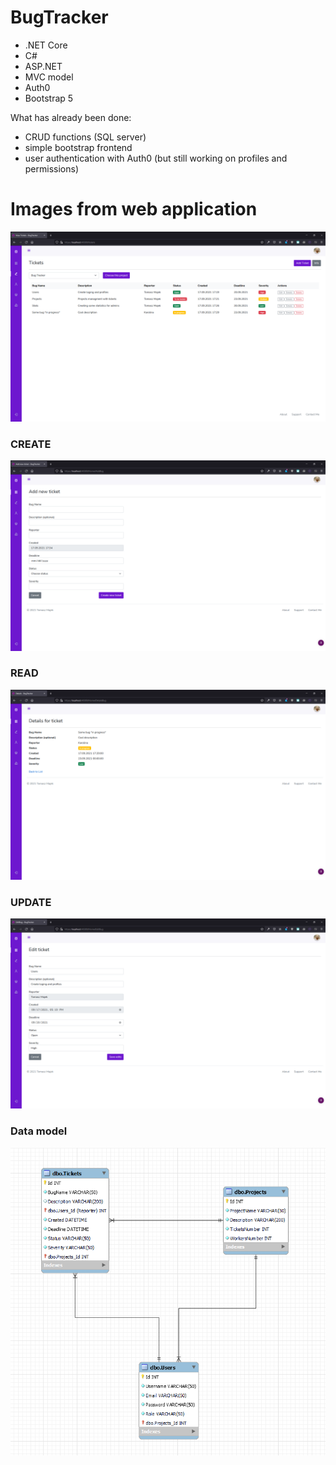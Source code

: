 # BugTracker
* .NET Core 
* C#
* ASP.NET
* MVC model
* Auth0
* Bootstrap 5

What has already been done:
* CRUD functions (SQL server)
* simple bootstrap frontend
* user authentication with Auth0 (but still working on profiles and permissions) 

# Images from web application
![alt text](https://github.com/TomaszMajek/BugTracker/blob/master/BugTracker/TicketsTab_2.0.png)



### CREATE 
![alt text](https://github.com/TomaszMajek/BugTracker/blob/master/BugTracker/Create%20new%20ticket.png)

### READ
![alt text](https://github.com/TomaszMajek/BugTracker/blob/master/BugTracker/Details%20of%20ticket.png)

### UPDATE
![alt text](https://github.com/TomaszMajek/BugTracker/blob/master/BugTracker/Edit%20ticket.png)




### Data model
![alt text](https://github.com/TomaszMajek/BugTracker/blob/master/BugTracker/baza.png)
